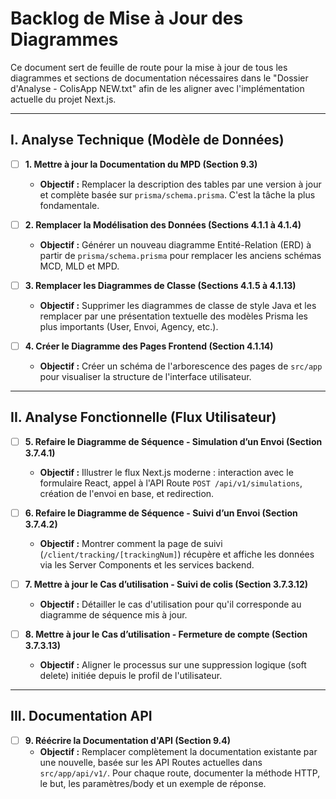 # Backlog de Mise à Jour des Diagrammes

Ce document sert de feuille de route pour la mise à jour de tous les diagrammes et sections de documentation nécessaires dans le "Dossier d'Analyse - ColisApp NEW.txt" afin de les aligner avec l'implémentation actuelle du projet Next.js.

---

## I. Analyse Technique (Modèle de Données)

- [ ] **1. Mettre à jour la Documentation du MPD (Section 9.3)**
  - **Objectif :** Remplacer la description des tables par une version à jour et complète basée sur `prisma/schema.prisma`. C'est la tâche la plus fondamentale.

- [ ] **2. Remplacer la Modélisation des Données (Sections 4.1.1 à 4.1.4)**
  - **Objectif :** Générer un nouveau diagramme Entité-Relation (ERD) à partir de `prisma/schema.prisma` pour remplacer les anciens schémas MCD, MLD et MPD.

- [ ] **3. Remplacer les Diagrammes de Classe (Sections 4.1.5 à 4.1.13)**
  - **Objectif :** Supprimer les diagrammes de classe de style Java et les remplacer par une présentation textuelle des modèles Prisma les plus importants (User, Envoi, Agency, etc.).

- [ ] **4. Créer le Diagramme des Pages Frontend (Section 4.1.14)**
  - **Objectif :** Créer un schéma de l'arborescence des pages de `src/app` pour visualiser la structure de l'interface utilisateur.

---

## II. Analyse Fonctionnelle (Flux Utilisateur)

- [ ] **5. Refaire le Diagramme de Séquence - Simulation d’un Envoi (Section 3.7.4.1)**
  - **Objectif :** Illustrer le flux Next.js moderne : interaction avec le formulaire React, appel à l'API Route `POST /api/v1/simulations`, création de l'envoi en base, et redirection.

- [ ] **6. Refaire le Diagramme de Séquence - Suivi d’un Envoi (Section 3.7.4.2)**
  - **Objectif :** Montrer comment la page de suivi (`/client/tracking/[trackingNum]`) récupère et affiche les données via les Server Components et les services backend.

- [ ] **7. Mettre à jour le Cas d’utilisation - Suivi de colis (Section 3.7.3.12)**
  - **Objectif :** Détailler le cas d'utilisation pour qu'il corresponde au diagramme de séquence mis à jour.

- [ ] **8. Mettre à jour le Cas d’utilisation - Fermeture de compte (Section 3.7.3.13)**
  - **Objectif :** Aligner le processus sur une suppression logique (soft delete) initiée depuis le profil de l'utilisateur.

---

## III. Documentation API

- [ ] **9. Réécrire la Documentation d'API (Section 9.4)**
  - **Objectif :** Remplacer complètement la documentation existante par une nouvelle, basée sur les API Routes actuelles dans `src/app/api/v1/`. Pour chaque route, documenter la méthode HTTP, le but, les paramètres/body et un exemple de réponse.
